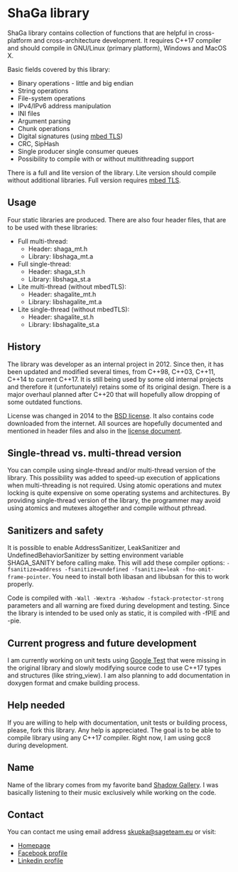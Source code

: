 # ShaGa library
ShaGa library contains collection of functions that are helpful in cross-platform and cross-architecture development. It requires C++17 compiler and should compile in
GNU/Linux (primary platform), Windows and MacOS X.

Basic fields covered by this library:
* Binary operations - little and big endian
* String operations
* File-system operations
* IPv4/IPv6 address manipulation
* INI files
* Argument parsing
* Chunk operations
* Digital signatures (using [mbed TLS](https://tls.mbed.org/))
* CRC, SipHash
* Single producer single consumer queues
* Possibility to compile with or without multithreading support

There is a full and lite version of the library. Lite version should compile without additional libraries. Full version requires [mbed TLS](https://tls.mbed.org/).

## Usage
Four static libraries are produced. There are also four header files, that are to be used with these libraries:
* Full multi-thread:
	- Header: shaga_mt.h
	- Library: libshaga_mt.a
* Full single-thread:
	- Header: shaga_st.h
	- Library: libshaga_st.a
* Lite multi-thread (without mbedTLS):
	- Header: shagalite_mt.h
	- Library: libshagalite_mt.a
* Lite single-thread (without mbedTLS):
	- Header: shagalite_st.h
	- Library: libshagalite_st.a

## History
The library was developer as an internal project in 2012. Since then, it has been updated and modified several times, from C++98, C++03, C++11, C++14 to current C++17.
It is still being used by some old internal projects and therefore it (unfortunately) retains some of its original design. There is a major overhaul planned after C++20 that
will hopefully allow dropping of some outdated functions.

License was changed in 2014 to the [BSD license](LICENSE.md). It also contains code downloaded from the internet. All sources are hopefully documented and mentioned in header
files and also in the [license document](LICENSE.md).

## Single-thread vs. multi-thread version
You can compile using single-thread and/or multi-thread version of the library. This possibility was added to speed-up execution of applications when multi-threading
is not required. Using atomic operations and mutex locking is quite expensive on some operating systems and architectures. By providing single-thread version of the library,
the programmer may avoid using atomics and mutexes altogether and compile without pthread.

## Sanitizers and safety
It is possible to enable AddressSanitizer, LeakSanitizer and UndefinedBehaviorSanitizer by setting environment variable SHAGA_SANITY before calling make. This will add
these compiler options: `-fsanitize=address -fsanitize=undefined -fsanitize=leak -fno-omit-frame-pointer`. You need to install both libasan and libubsan for this to work
properly.

Code is compiled with `-Wall -Wextra -Wshadow -fstack-protector-strong` parameters and all warning are fixed during development and testing.
Since the library is intended to be used only as static, it is compiled with -fPIE and -pie.

## Current progress and future development
I am currently working on unit tests using [Google Test](https://github.com/google/googletest) that were missing in the original library and slowly modifying
source code to use C++17 types and structures (like string_view). I am also planning to add documentation in doxygen format and cmake building process.

## Help needed
If you are willing to help with documentation, unit tests or building process, please, fork this library. Any help is appreciated.
The goal is to be able to compile library using any C++17 compiler. Right now, I am using gcc8 during development.

## Name
Name of the library comes from my favorite band [Shadow Gallery]( https://en.wikipedia.org/wiki/Shadow_Gallery).
I was basically listening to their music exclusively while working on the code.

## Contact
You can contact me using email address skupka@sageteam.eu or visit:
* [Homepage](https://www.bwpow.eu/)
* [Facebook profile](https://www.facebook.com/bwpow)
* [Linkedin profile](https://www.linkedin.com/in/kupka)
